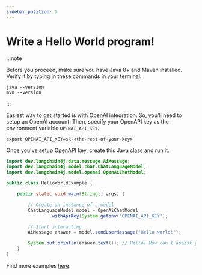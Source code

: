 ```yaml
---
sidebar_position: 2
---
```


# Write a Hello World program!

:::note

Before you proceed, make sure you have Java 8+ and Maven installed. Verify it by typing in these commands in your terminal:

```shell
java --version
mvn --version
```

:::

Easiest way to get started is with OpenAI integration. So, you'll need to setup an OpenAI account.
Then, specify your OpenAPI key as the environment variable `OPENAI_API_KEY`.

```shell
export OPENAI_API_KEY=sk-<the-rest-of-your-key>
```

Once you've setup OpenAPI key, create this Java class and run it.

```java
import dev.langchain4j.data.message.AiMessage;
import dev.langchain4j.model.chat.ChatLanguageModel;
import dev.langchain4j.model.openai.OpenAiChatModel;

public class HelloWorldExample {

    public static void main(String[] args) {

        // Create an instance of a model
        ChatLanguageModel model = OpenAiChatModel
                .withApiKey(System.getenv("OPENAI_API_KEY");

        // Start interacting
        AiMessage answer = model.sendUserMessage("Hello world!");

        System.out.println(answer.text()); // Hello! How can I assist you today?
    }
}
```

Find more examples [here](/docs/category/code-examples).